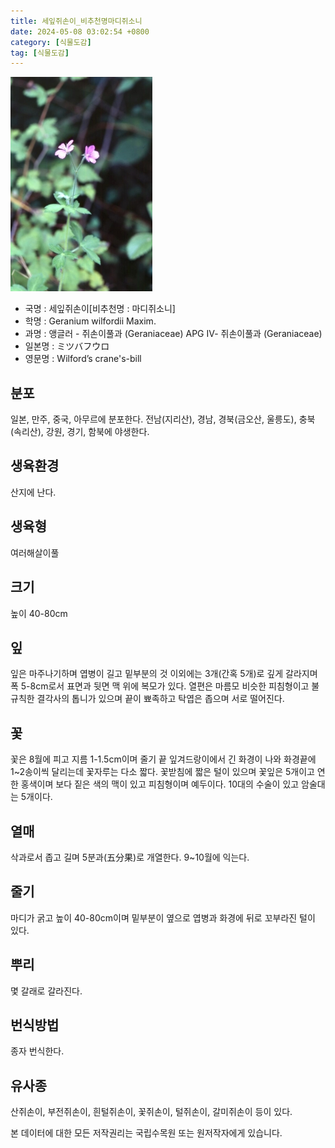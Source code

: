 ```yaml
---
title: 세잎쥐손이_비추천명마디쥐소니
date: 2024-05-08 03:02:54 +0800
category: [식물도감]
tag: [식물도감]
---
```




![세잎쥐손이[비추천명 : 마디쥐소니]](/assets/img/fileUpload/plants/basic/Geraniaceae/Geranium/7015/1_th2.JPG)
- 국명 : 세잎쥐손이[비추천명 : 마디쥐소니]
- 학명 : Geranium wilfordii Maxim.
- 과명 : 앵글러 - 쥐손이풀과 (Geraniaceae) APG Ⅳ- 쥐손이풀과 (Geraniaceae)
- 일본명 : ミツバフウロ
- 영문명 : Wilford’s crane's-bill


## 분포
일본, 만주, 중국, 아무르에 분포한다.
전남(지리산), 경남, 경북(금오산, 울릉도), 충북(속리산), 강원, 경기, 함북에 야생한다.
## 생육환경
산지에 난다.
## 생육형
여러해살이풀
## 크기
높이 40-80cm
## 잎
잎은 마주나기하며 엽병이 길고 밑부분의 것 이외에는 3개(간혹 5개)로 깊게 갈라지며 폭 5-8cm로서 표면과 뒷면 맥 위에 복모가 있다. 열편은 마름모 비슷한 피침형이고 불규칙한 결각사의 톱니가 있으며 끝이 뾰족하고 탁엽은 좁으며 서로 떨어진다.
## 꽃
꽃은 8월에 피고 지름 1-1.5cm이며 줄기 끝 잎겨드랑이에서 긴 화경이 나와 화경끝에 1~2송이씩 달리는데 꽃자루는 다소 짧다. 꽃받침에 짧은 털이 있으며 꽃잎은 5개이고 연한 홍색이며 보다 짙은 색의 맥이 있고 피침형이며 예두이다. 10대의 수술이 있고 암술대는 5개이다.
## 열매
삭과로서 좁고 길며 5분과(五分果)로 개열한다. 9~10월에 익는다. 
## 줄기
마디가 굵고 높이 40-80cm이며 밑부분이 옆으로 엽병과 화경에 뒤로 꼬부라진 털이 있다.
## 뿌리
몇 갈래로 갈라진다. 
## 번식방법
종자 번식한다.
## 유사종
산쥐손이, 부전쥐손이, 흰털쥐손이, 꽃쥐손이, 털쥐손이, 갈미쥐손이 등이 있다.






본 데이터에 대한 모든 저작권리는 국립수목원 또는 원저작자에게 있습니다.
